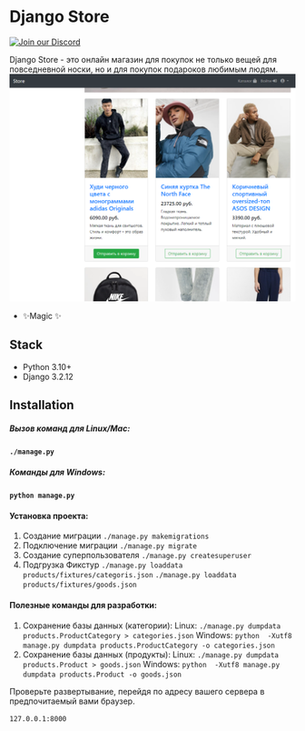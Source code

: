 # Django Store



[![Join our Discord](https://img.shields.io/badge/Discord-IT-5865F2?style=flat&logo=discord&logoColor=white)](https://discord.gg/tuuy5VqGgw)



Django Store - это онлайн магазин для покупок не только вещей для повседневной носки, но и для покупок подароков любимым людям.
![Django store Products](/img.png "Продукты")
- ✨Magic ✨

## Stack

- Python 3.10+
- Django 3.2.12


## Installation

##### Вызов команд для **Linux/Mac**:

**`./manage.py`**

##### Команды для **Windows**:

**`python manage.py`**

#### Установка проекта:
1. Создание миграции
`./manage.py makemigrations`
2. Подключение миграции
`./manage.py migrate`
3. Создание суперпользователя
`./manage.py createsuperuser`
4. Подгрузка Фикстур
`./manage.py loaddata products/fixtures/categoris.json`
`./manage.py loaddata products/fixtures/goods.json`

#### Полезные команды для разработки:
1. Сохранение базы данных (категории):
    Linux:  `./manage.py dumpdata products.ProductCategory > categories.json`
    Windows: `python  -Xutf8 manage.py dumpdata products.ProductCategory -o categories.json`
2. Сохранение базы данных (продукты):
    Linux:  `./manage.py dumpdata products.Product > goods.json`
    Windows: `python  -Xutf8 manage.py dumpdata products.Product -o goods.json`



Проверьте развертывание, перейдя по адресу вашего сервера в предпочитаемый вами браузер.

```sh
127.0.0.1:8000
```


